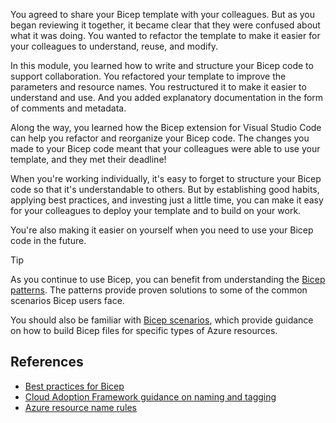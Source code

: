 You agreed to share your Bicep template with your colleagues. But as you began reviewing it together, it became clear that they were confused about what it was doing. You wanted to refactor the template to make it easier for your colleagues to understand, reuse, and modify.

In this module, you learned how to write and structure your Bicep code to support collaboration. You refactored your template to improve the parameters and resource names. You restructured it to make it easier to understand and use. And you added explanatory documentation in the form of comments and metadata.

Along the way, you learned how the Bicep extension for Visual Studio Code can help you refactor and reorganize your Bicep code. The changes you made to your Bicep code meant that your colleagues were able to use your template, and they met their deadline!

When you're working individually, it's easy to forget to structure your Bicep code so that it's understandable to others. But by establishing good habits, applying best practices, and investing just a little time, you can make it easy for your colleagues to deploy your template and to build on your work.

You're also making it easier on yourself when you need to use your Bicep code in the future.

> [!TIP]
> As you continue to use Bicep, you can benefit from understanding the [Bicep patterns](/azure/azure-resource-manager/bicep/patterns-configuration-set). The patterns provide proven solutions to some of the common scenarios Bicep users face.
>
> You should also be familiar with [Bicep scenarios](/azure/azure-resource-manager/bicep/scenarios-rbac), which provide guidance on how to build Bicep files for specific types of Azure resources.

## References

- [Best practices for Bicep](/azure/azure-resource-manager/bicep/best-practices)
- [Cloud Adoption Framework guidance on naming and tagging](/azure/cloud-adoption-framework/ready/azure-best-practices/naming-and-tagging)
- [Azure resource name rules](/azure/azure-resource-manager/management/resource-name-rules)
